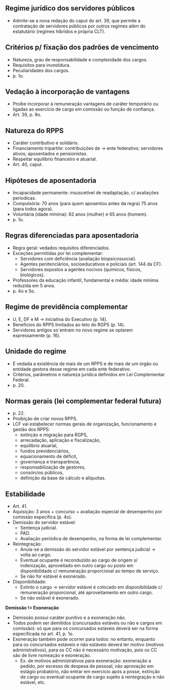 ## Regime jurídico dos servidores públicos
- Admite-se a nova redação do caput do art. 39, que permite a contratação de servidores públicos por outros regimes além do estatutário (regimes híbridos e própria CLT).

## Critérios p/ fixação dos padrões de vencimento
- Natureza, grau de responsabilidade e complexidade dos cargos.
- Requisitos para investidura.
- Peculiaridades dos cargos.
- p. 1o.

## Vedação à incorporação de vantagens
- Proíbe incorporar à remuneração vantagens de caráter temporário ou ligadas ao exercício de cargo em comissão ou função de confiança.
- Art. 39, p. 9o.

## Natureza do RPPS
- Caráter contributivo e solidário.
- Financiamento tripartite: contribuições de -> ente federativo; servidores ativos; aposentados e pensionistas.
- Respeitar equilíbrio financeiro e atuarial.
- Art. 40, caput.

## Hipóteses de aposentadoria
- Incapacidade permanente: insuscetível de readaptação, c/ avaliações períodicas.
- Compulsória: 70 anos (para quem aposentou antes da regra) 75 anos (para todos agora).
- Voluntária (idade mínima): 62 anos (mulher) e 65 anos (homem).
- p. 1o.

## Regras diferenciadas para aposentadoria
- Regra geral: vedados requisitos diferenciados.
- Exceções permitidas por lei complementar:
    - Servidores com deficiência (avaliação biopsicossocial).
    - Agentes penitenciários, socioeducativos e policiais (art. 144 da CF).
    - Servidores expostos a agentes nocivos (químicos, físicos, biológicos).
- Professores da educação infantil, fundamental e média: idade mínima reduzida em 5 anos.
- p. 4o e 5o.

## Regime de previdência complementar
- U, E, DF e M -> iniciativa do Executivo (p. 14).
- Benefícios do RPPS limitados ao teto do RGPS (p. 14).
- Servidores antigos so´entram no novo regime se optarem expressamente (p. 16).
## Unidade do regime
- É vedada a existência de mais de um RPPS e de mais de um órgão ou entidade gestora desse regime em cada ente federativo.
- Critérios, parâmetros e natureza jurídica definidos em Lei Complementar Federal. 
- p. 20. 

## Normas gerais (lei complementar federal futura)
- p. 22.
- Proibição de criar novos RPPS.
- LCF vai estabelecer normas gerais de organização, funcionamento e gestão dos RPPS:
    - extinção e migração para RGPS,
    - arrecadação, aplicação e fiscalização,
    - equilíbrio atuarial,
    - fundos previdenciários,
    - equacionamento de déficit,
    - governança e transparência,
    - responsabilização de gestores,
    - consórcios públicos,
    - definição da base de cálculo e alíquotas.


## Estabilidade
- Art. 41.
- Aquisição: 3 anos + concurso + avaliação especial de desempenho por comissão específica (p. 4o).
- Demissão do servidor estável: 
    - Sentença judicial.
    - PAD.
    - Avaliação periódica de desempenho, na forma de lei complementar.
- Reintegração: 
    - Anula-se a demissão do servidor estável por sentença judicial -> volta ao cargo.
    - Eventual ocupante é reconduzido ao cargo de origem s/ indenização, aproveitado em outro cargo ou posto em disponibilidade c/ remuneração proporcional ao tempo de serviço. 
    - Se não for estável é exonerado.
- Disponibilidade: 
    - Extinto o cargo -> servidor estável é colocado em disponibilidade c/ remuneração proporcional, até aproveitamento em outro cargo.
    - Se não estável é exonerado.

**Demissão != Exoneração**
- Demissão possui caráter punitivo e a exoneração não.
- Todos podem ser demitidos (concursados estáveis ou não e cargos em comissão): só que para os concursados estáveis deverá ser na forma especificada no art. 41, p. 1o.
- Exoneração também pode ocorrer para todos: no entanto, enquanto para os concursados estáveis e não estáveis deverá ter motivo (motivos administrativos), para os CC não é necessário motivação, pois os CC são de livre nomeação e exoneração.
    - Ex. de motivos administrativos para exoneração: exoneração a pedido, por excesso de despesa de pessoal, não aprovação em estágio probatório, não entrar em exercício após a posse, extinção de cargo ou eventual ocupante de cargo sujeito à reintegração e não estável, etc.
